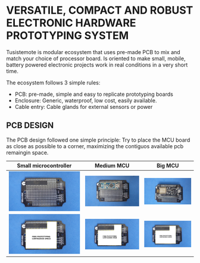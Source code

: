 # VERSATILE, COMPACT AND ROBUST ELECTRONIC HARDWARE PROTOTYPING SYSTEM


Tusistemote is modular ecosystem that uses pre-made PCB to mix and match your choice of processor board. Is oriented to make small, mobile, battery powered electronic projects work in real conditions in a very short time.

The ecosystem follows 3 simple rules:

* PCB: pre-made, simple and easy to replicate prototyping boards
* Enclosure: Generic, waterproof, low cost, easily available.
* Cable entry: Cable glands for external sensors or power

## PCB DESIGN

The PCB design followed one simple principle: Try to place the MCU board as close as possible to a corner, maximizing the contiguos available pcb remaingin space.

Small microcontroller         |Medium MCU                    | Big MCU                 
------------------------------|------------------------------|-----------------------------
![](/assets/img/dil.jpg)      |![](/assets/img/small.jpg)    |![](/assets/img/big.jpg) 
![](/assets/img/dilspace.png) |![](/assets/img/dilspace.png) |![](/assets/img/dilspace.png)
